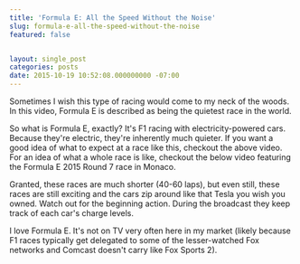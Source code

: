 ```yaml
---
title: 'Formula E: All the Speed Without the Noise'
slug: formula-e-all-the-speed-without-the-noise
featured: false


layout: single_post
categories: posts
date: 2015-10-19 10:52:08.000000000 -07:00
---
```


Sometimes I wish this type of racing would come to my neck of the woods. In this video, Formula E is described as being the quietest race in the world.

So what is Formula E, exactly? It's F1 racing with electricity-powered cars. Because they're electric, they're inherently much quieter. If you want a good idea of what to expect at a race like this, checkout the above video. For an idea of what a whole race is like, checkout the below video featuring the Formula E 2015 Round 7 race in Monaco.

Granted, these races are much shorter (40-60 laps), but even still, these races are still exciting and the cars zip around like that Tesla you wish you owned. Watch out for the beginning action. During the broadcast they keep track of each car's charge levels.

I love Formula E. It's not on TV very often here in my market (likely because F1 races typically get delegated to some of the lesser-watched Fox networks and Comcast doesn't carry like Fox Sports 2).

